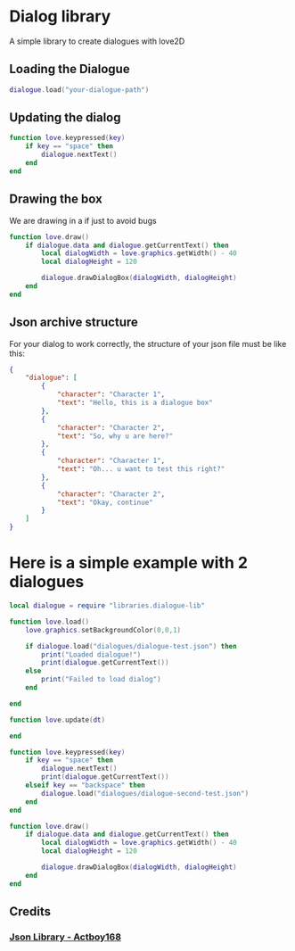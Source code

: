 # Dialog library

A simple library to create dialogues with love2D

## Loading the Dialogue

```lua
dialogue.load("your-dialogue-path")
```

## Updating the dialog

```lua
function love.keypressed(key)
    if key == "space" then
        dialogue.nextText()
    end
end
```

## Drawing the box
We are drawing in a if just to avoid bugs
```lua
function love.draw()
    if dialogue.data and dialogue.getCurrentText() then
        local dialogWidth = love.graphics.getWidth() - 40
        local dialogHeight = 120

        dialogue.drawDialogBox(dialogWidth, dialogHeight)
    end
end
```

## Json archive structure
For your dialog to work correctly, the structure of your json file must be like this:
```json
{
    "dialogue": [
        {
            "character": "Character 1",
            "text": "Hello, this is a dialogue box"
        },
        {
            "character": "Character 2",
            "text": "So, why u are here?"
        },
        {
            "character": "Character 1",
            "text": "Oh... u want to test this right?"
        },
        {
            "character": "Character 2",
            "text": "Okay, continue"
        }
    ]
}
```

# Here is a simple example with 2 dialogues
```lua
local dialogue = require "libraries.dialogue-lib"

function love.load()
    love.graphics.setBackgroundColor(0,0,1)

    if dialogue.load("dialogues/dialogue-test.json") then
        print("Loaded dialogue!")
        print(dialogue.getCurrentText())
    else
        print("Failed to load dialog")
    end

end

function love.update(dt)

end

function love.keypressed(key)
    if key == "space" then
        dialogue.nextText()
        print(dialogue.getCurrentText())
    elseif key == "backspace" then
        dialogue.load("dialogues/dialogue-second-test.json")
    end
end

function love.draw()
    if dialogue.data and dialogue.getCurrentText() then
        local dialogWidth = love.graphics.getWidth() - 40
        local dialogHeight = 120

        dialogue.drawDialogBox(dialogWidth, dialogHeight)
    end
end
``` 

## Credits
### [Json Library - Actboy168](https://github.com/actboy168/json.lua)
